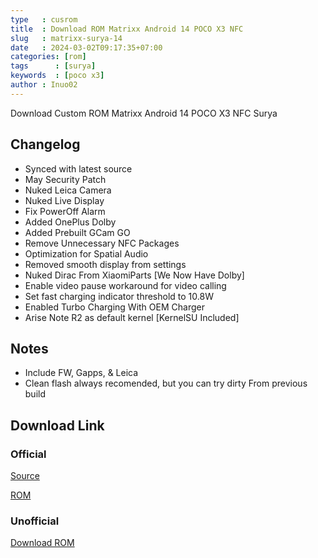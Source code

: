 ```yaml
---
type   : cusrom
title  : Download ROM Matrixx Android 14 POCO X3 NFC
slug   : matrixx-surya-14
date   : 2024-03-02T09:17:35+07:00
categories: [rom]
tags      : [surya]
keywords  : [poco x3]
author : Inuo02
---
```


Download Custom ROM Matrixx Android 14 POCO X3 NFC Surya


## Changelog
- Synced with latest source
- May Security Patch
- Nuked Leica Camera
- Nuked Live Display
- Fix PowerOff Alarm
- Added OnePlus Dolby
- Added Prebuilt GCam GO
- Remove Unnecessary NFC Packages
- Optimization for Spatial Audio
- Removed smooth display from settings
- Nuked Dirac From XiaomiParts [We Now Have Dolby]
- Enable video pause workaround for video calling
- Set fast charging indicator threshold to 10.8W
- Enabled Turbo Charging With OEM Charger
- Arise Note R2 as default kernel [KernelSU Included]

## Notes
- Include FW, Gapps, & Leica
- Clean flash always recomended, but you can try dirty From previous build

## Download Link
### Official 
[Source](https://www.projectmatrixx.org/downloads/surya)

[ROM](https://sourceforge.net/projects/projectmatrixx/files/Android-14/surya/)

### Unofficial
[Download ROM](https://www.pling.com/p/2134117/)

